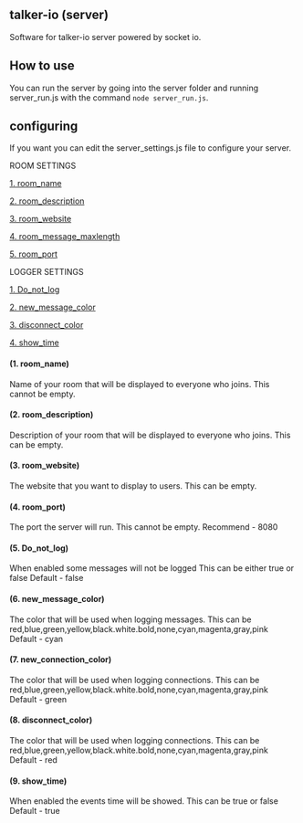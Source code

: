 ## **talker-io (server)**
Software for talker-io server powered by socket io.


## How to use
You can run the server by going into the server folder and running server_run.js
with the command `node server_run.js`.

## configuring
If you want you can edit the server_settings.js file to configure your server.

ROOM SETTINGS

[1. room_name](#1-room_name)

[2. room_description](#2-room_description)

[3. room_website](#3-room_website)

[4. room_message_maxlength](#4-room_message_maxlength)

[5. room_port](#5-room_port)



LOGGER SETTINGS

[1. Do_not_log](#6-do_not_log)

[2. new_message_color](#7-new_messgae_color)

[3. disconnect_color](#8-disconnect_color)

[4. show_time](#9-show_time)



#### (1. room_name)
Name of your room that will be displayed to everyone who joins.
This cannot be empty.



#### (2. room_description)
Description of your room that will be displayed to everyone who joins.
This can be empty.



#### (3. room_website)
The website that you want to display to users.
This can be empty.



#### (4. room_port)
The port the server will run.
This cannot be empty.
Recommend - 8080  



#### (5. Do_not_log)
When enabled some messages will not be logged
This can be either true or false
Default - false
 
 
 
#### (6. new_message_color)
The color that will be used when logging messages.
This can be red,blue,green,yellow,black.white.bold,none,cyan,magenta,gray,pink
Default - cyan



#### (7. new_connection_color)
The color that will be used when logging connections.
This can be red,blue,green,yellow,black.white.bold,none,cyan,magenta,gray,pink
Default - green



#### (8. disconnect_color)
The color that will be used when logging connections.
This can be red,blue,green,yellow,black.white.bold,none,cyan,magenta,gray,pink
Default - red



#### (9. show_time)
When enabled the events time will be showed.
This can be true or false
Default - true


